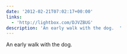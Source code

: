 ```yaml
---
date: '2012-02-21T07:02:17+00:00'
links:
  - 'http://lightbox.com/DJVZBUG'
description: 'An early walk with the dog.  '
---
```

An early walk with the dog.  
